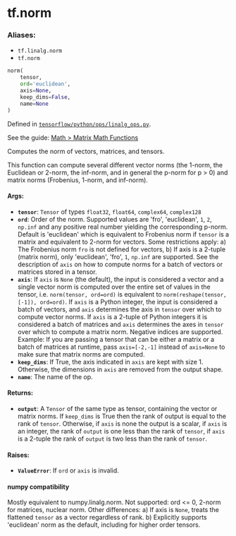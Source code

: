 <div itemscope itemtype="http://developers.google.com/ReferenceObject">
<meta itemprop="name" content="tf.norm" />
</div>

# tf.norm

### Aliases:

* `tf.linalg.norm`
* `tf.norm`

``` python
norm(
    tensor,
    ord='euclidean',
    axis=None,
    keep_dims=False,
    name=None
)
```



Defined in [`tensorflow/python/ops/linalg_ops.py`](https://www.tensorflow.org/code/tensorflow/python/ops/linalg_ops.py).

See the guide: [Math > Matrix Math Functions](../../../api_guides/python/math_ops.md#Matrix_Math_Functions)

Computes the norm of vectors, matrices, and tensors.

This function can compute several different vector norms (the 1-norm, the
Euclidean or 2-norm, the inf-norm, and in general the p-norm for p > 0) and
matrix norms (Frobenius, 1-norm, and inf-norm).

#### Args:

* <b>`tensor`</b>: `Tensor` of types `float32`, `float64`, `complex64`, `complex128`
* <b>`ord`</b>: Order of the norm. Supported values are 'fro', 'euclidean',
    `1`, `2`, `np.inf` and any positive real number yielding the corresponding
    p-norm. Default is 'euclidean' which is equivalent to Frobenius norm if
    `tensor` is a matrix and equivalent to 2-norm for vectors.
    Some restrictions apply:
      a) The Frobenius norm `fro` is not defined for vectors,
      b) If axis is a 2-tuple (matrix norm), only 'euclidean', 'fro', `1`,
         `np.inf` are supported.
    See the description of `axis` on how to compute norms for a batch of
    vectors or matrices stored in a tensor.
* <b>`axis`</b>: If `axis` is `None` (the default), the input is considered a vector
    and a single vector norm is computed over the entire set of values in the
    tensor, i.e. `norm(tensor, ord=ord)` is equivalent to
    `norm(reshape(tensor, [-1]), ord=ord)`.
    If `axis` is a Python integer, the input is considered a batch of vectors,
    and `axis` determines the axis in `tensor` over which to compute vector
    norms.
    If `axis` is a 2-tuple of Python integers it is considered a batch of
    matrices and `axis` determines the axes in `tensor` over which to compute
    a matrix norm.
    Negative indices are supported. Example: If you are passing a tensor that
    can be either a matrix or a batch of matrices at runtime, pass
    `axis=[-2,-1]` instead of `axis=None` to make sure that matrix norms are
    computed.
* <b>`keep_dims`</b>: If True, the axis indicated in `axis` are kept with size 1.
    Otherwise, the dimensions in `axis` are removed from the output shape.
* <b>`name`</b>: The name of the op.


#### Returns:

* <b>`output`</b>: A `Tensor` of the same type as tensor, containing the vector or
    matrix norms. If `keep_dims` is True then the rank of output is equal to
    the rank of `tensor`. Otherwise, if `axis` is none the output is a scalar,
    if `axis` is an integer, the rank of `output` is one less than the rank
    of `tensor`, if `axis` is a 2-tuple the rank of `output` is two less
    than the rank of `tensor`.


#### Raises:

* <b>`ValueError`</b>: If `ord` or `axis` is invalid.



#### numpy compatibility
Mostly equivalent to numpy.linalg.norm.
Not supported: ord <= 0, 2-norm for matrices, nuclear norm.
Other differences:
  a) If axis is `None`, treats the flattened `tensor` as a vector
   regardless of rank.
  b) Explicitly supports 'euclidean' norm as the default, including for
   higher order tensors.

